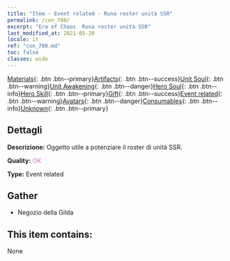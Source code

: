 ```yaml
---
title: "Item - Event related - Runa roster unità SSR"
permalink: /con_780/
excerpt: "Era of Chaos  Runa roster unità SSR"
last_modified_at: 2021-05-28
locale: it
ref: "con_780.md"
toc: false
classes: wide
---
```

 [Materials](/ItemsIT/){: .btn .btn--primary}[Artifacts](/ItemsIT/Artifacts/){: .btn .btn--success}[Unit Soul](/ItemsIT/UnitSoul/){: .btn .btn--warning}[Unit Awakening](/ItemsIT/UnitAwakening/){: .btn .btn--danger}[Hero Soul](/ItemsIT/HeroSoul/){: .btn .btn--info}[Hero Skill](/ItemsIT/HeroSkill/){: .btn .btn--primary}[Gift](/ItemsIT/Gift/){: .btn .btn--success}[Event related](/ItemsIT/Events/){: .btn .btn--warning}[Avatars](/ItemsIT/Avatars/){: .btn .btn--danger}[Consumables](/ItemsIT/Consumables/){: .btn .btn--info}[Unknown](/ItemsIT/Unknown/){: .btn .btn--primary}

## Dettagli
 **Descrizione:** Oggetto utile a potenziare il roster di unità SSR.

 **Quality:** <span style="color: #DA70D6">OK</span>

 **Type:** Event related

## Gather

*    Negozio della Gilda 

## This item contains:

  None

